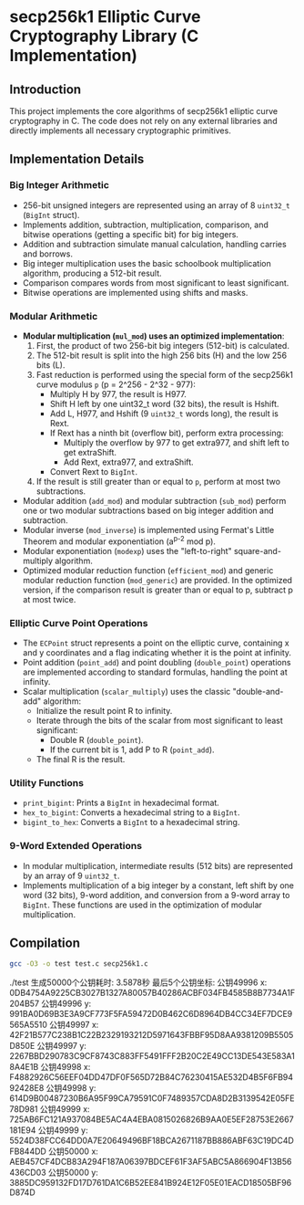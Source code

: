 # secp256k1 Elliptic Curve Cryptography Library (C Implementation)

## Introduction

This project implements the core algorithms of secp256k1 elliptic curve cryptography in C.  The code does not rely on any external libraries and directly implements all necessary cryptographic primitives.

## Implementation Details

### Big Integer Arithmetic

- 256-bit unsigned integers are represented using an array of 8 `uint32_t` (`BigInt` struct).
- Implements addition, subtraction, multiplication, comparison, and bitwise operations (getting a specific bit) for big integers.
- Addition and subtraction simulate manual calculation, handling carries and borrows.
- Big integer multiplication uses the basic schoolbook multiplication algorithm, producing a 512-bit result.
- Comparison compares words from most significant to least significant.
- Bitwise operations are implemented using shifts and masks.

### Modular Arithmetic

- **Modular multiplication (`mul_mod`) uses an optimized implementation**:
    1.  First, the product of two 256-bit big integers (512-bit) is calculated.
    2.  The 512-bit result is split into the high 256 bits (H) and the low 256 bits (L).
    3.  Fast reduction is performed using the special form of the secp256k1 curve modulus `p` (p = 2^256 - 2^32 - 977):
        - Multiply H by 977, the result is H977.
        - Shift H left by one uint32_t word (32 bits), the result is Hshift.
        - Add L, H977, and Hshift (9 `uint32_t` words long), the result is Rext.
        - If Rext has a ninth bit (overflow bit), perform extra processing:
            - Multiply the overflow by 977 to get extra977, and shift left to get extraShift.
            - Add Rext, extra977, and extraShift.
        - Convert Rext to `BigInt`.
    4.  If the result is still greater than or equal to `p`, perform at most two subtractions.
- Modular addition (`add_mod`) and modular subtraction (`sub_mod`) perform one or two modular subtractions based on big integer addition and subtraction.
- Modular inverse (`mod_inverse`) is implemented using Fermat's Little Theorem and modular exponentiation (a<sup>p-2</sup> mod p).
- Modular exponentiation (`modexp`) uses the "left-to-right" square-and-multiply algorithm.
- Optimized modular reduction function (`efficient_mod`) and generic modular reduction function (`mod_generic`) are provided. In the optimized version, if the comparison result is greater than or equal to p, subtract p at most twice.

### Elliptic Curve Point Operations

- The `ECPoint` struct represents a point on the elliptic curve, containing x and y coordinates and a flag indicating whether it is the point at infinity.
- Point addition (`point_add`) and point doubling (`double_point`) operations are implemented according to standard formulas, handling the point at infinity.
- Scalar multiplication (`scalar_multiply`) uses the classic "double-and-add" algorithm:
    - Initialize the result point R to infinity.
    - Iterate through the bits of the scalar from most significant to least significant:
        - Double R (`double_point`).
        - If the current bit is 1, add P to R (`point_add`).
    - The final R is the result.

### Utility Functions

- `print_bigint`: Prints a `BigInt` in hexadecimal format.
- `hex_to_bigint`: Converts a hexadecimal string to a `BigInt`.
- `bigint_to_hex`: Converts a `BigInt` to a hexadecimal string.

### 9-Word Extended Operations

- In modular multiplication, intermediate results (512 bits) are represented by an array of 9 `uint32_t`.
- Implements multiplication of a big integer by a constant, left shift by one word (32 bits), 9-word addition, and conversion from a 9-word array to `BigInt`. These functions are used in the optimization of modular multiplication.

## Compilation

```bash
gcc -O3 -o test test.c secp256k1.c
```
./test
生成50000个公钥耗时: 3.5878秒
最后5个公钥坐标:
公钥49996 x: 0DB4754A9225CB3027B1327A80057B40286ACBF034FB4585B8B7734A1F204B57
公钥49996 y: 991BA0D69B3E3A9CF773F5FA59472D0B462C6D8964DB4CC34EF7DCE9565A5510
公钥49997 x: 42F21B577C238B1C22B2329193212D5971643FBBF95D8AA9381209B5505D850E
公钥49997 y: 2267BBD290783C9CF8743C883FF5491FFF2B20C2E49CC13DE543E583A18A4E1B
公钥49998 x: F4882926C56EEF04DD47DF0F565D72B84C76230415AE532D4B5F6FB9492428E8
公钥49998 y: 614D9B00487230B6A95F99CA79591C0F7489357CDA8D2B3139542E05FE78D981
公钥49999 x: 725AB6FC121A937084BE5AC4A4EBA0815026826B9AA0E5EF28753E2667181E94
公钥49999 y: 5524D38FCC64DD0A7E20649496BF18BCA2671187BB886ABF63C19DC4DFB844DD
公钥50000 x: AEB457CF4DCB83A294F187A06397BDCEF61F3AF5ABC5A866904F13B56436CD03
公钥50000 y: 3885DC959132FD17D761DA1C6B52EE841B924E12F05E01EACD18505BF96D874D

